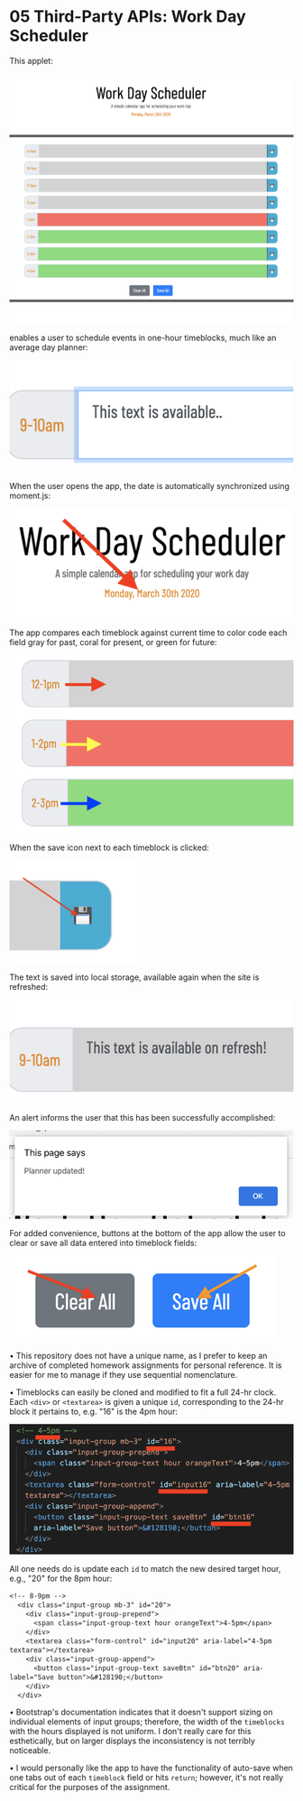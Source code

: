 # 05 Third-Party APIs: Work Day Scheduler

<!-- //PURPOSE & FUNCTIONALITY OF APPLET// -->
This applet: 

![a relative link](./assets/images/comprehensive_view.png "comprehensive view of deployed site")

enables a user to schedule events in one-hour timeblocks, much like an average day planner:

![a relative link](./assets/images/typing.png "typing text in planner field")

When the user opens the app, the date is automatically synchronized using moment.js:

![a relative link](./assets/images/auto_update_date.png "date automatically synchronized in browser")

The app compares each timeblock against current time to color code each field gray for past, coral for present, or green for future:

![a relative link](./assets/images/color_code.png "timeblocks color-coded gray, coral, and green")

When the save icon next to each timeblock is clicked:

![a relative link](./assets/images/save_btn.png "save button icon")

The text is saved into local storage, available again when the site is refreshed:

![a relative link](./assets/images/saved_text.png "text field saved") 

An alert informs the user that this has been successfully accomplished:

![a relative link](./assets/images/planner_update_alert.png "planner updated alert")

For added convenience, buttons at the bottom of the app allow the user to clear or save all data entered into timeblock fields:

![a relative link](./assets/images/clear_and_save_all.png "'Clear All' and 'Save All' buttons")

<!-- //NOTES// -->
• This repository does not have a unique name, as I prefer to keep an archive of completed homework assignments for personal reference. It is easier for me to manage if they use sequential nomenclature.

• Timeblocks can easily be cloned and modified to fit a full 24-hr clock. Each `<div>` or `<textarea>` is given a unique `id`, corresponding to the 24-hr block it pertains to, e.g. "16" is the 4pm hour:

![a relative link](./assets/images/timeblock_code.png "HTML code showing all the hour IDs highlighted")

All one needs do is update each `id` to match the new desired target hour, e.g., "20" for the 8pm hour:

```
<!-- 8-9pm -->
  <div class="input-group mb-3" id="20">
    <div class="input-group-prepend">
      <span class="input-group-text hour orangeText">4-5pm</span>
    </div>
    <textarea class="form-control" id="input20" aria-label="4-5pm textarea"></textarea>
    <div class="input-group-append">
      <button class="input-group-text saveBtn" id="btn20" aria-label="Save button">&#128190;</button>
    </div>
  </div>
```

• Bootstrap's documentation indicates that it doesn't support sizing on individual elements of input groups; therefore, the width of the `timeblocks` with the hours displayed is not uniform. I don't really care for this esthetically, but on larger displays the inconsistency is not terribly noticeable.

• I would personally like the app to have the functionality of auto-save when one tabs out of each `timeblock` field or hits `return`; however, it's not really critical for the purposes of the assignment.